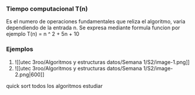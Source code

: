 ### Tiempo computacional T(n)
Es el numero de operaciones fundamentales que reliza el algoritmo, varia dependiendo de la entrada n. Se expresa mediante formula funcion por ejemplo T(n) = n ^ 2 + 5n + 10
### Ejemplos
1) ![[utec 3roo/Algoritmos y estructuras datos/Semana 1/S2/image-1.png]]
2) ![[utec 3roo/Algoritmos y estructuras datos/Semana 1/S2/image-2.png|600]]

quick sort todos los algoritmos estudiar